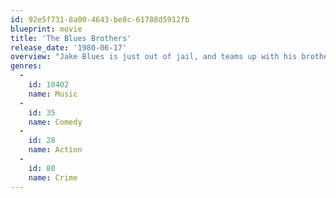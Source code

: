 ```yaml
---
id: 92e5f731-8a00-4643-be8c-61788d5912fb
blueprint: movie
title: 'The Blues Brothers'
release_date: '1980-06-17'
overview: "Jake Blues is just out of jail, and teams up with his brother, Elwood on a 'mission from God' to raise funds for the orphanage in which they grew up. The only thing they can do is do what they do best – play music – so they get their old band together and they're on their way, while getting in a bit of trouble here and there."
genres:
  -
    id: 10402
    name: Music
  -
    id: 35
    name: Comedy
  -
    id: 28
    name: Action
  -
    id: 80
    name: Crime
---
```

